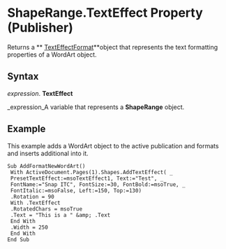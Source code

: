 
# ShapeRange.TextEffect Property (Publisher)

Returns a  ** [TextEffectFormat](672d0ef0-cbcd-05ef-9aa5-b986c7b045ac.md)**object that represents the text formatting properties of a WordArt object.


## Syntax

 _expression_. **TextEffect**

 _expression_A variable that represents a  **ShapeRange** object.


## Example

This example adds a WordArt object to the active publication and formats and inserts additional into it.


```
Sub AddFormatNewWordArt() 
 With ActiveDocument.Pages(1).Shapes.AddTextEffect( _ 
 PresetTextEffect:=msoTextEffect1, Text:="Test", _ 
 FontName:="Snap ITC", FontSize:=30, FontBold:=msoTrue, _ 
 FontItalic:=msoFalse, Left:=150, Top:=130) 
 .Rotation = 90 
 With .TextEffect 
 .RotatedChars = msoTrue 
 .Text = "This is a " &amp; .Text 
 End With 
 .Width = 250 
 End With 
End Sub
```

